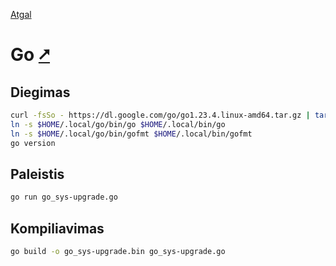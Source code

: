 [Atgal](./readme.md)

# Go [&#x2B67;](https://go.dev/)

## Diegimas

```bash
curl -fsSo - https://dl.google.com/go/go1.23.4.linux-amd64.tar.gz | tar -xz -C $HOME/.local
ln -s $HOME/.local/go/bin/go $HOME/.local/bin/go
ln -s $HOME/.local/go/bin/gofmt $HOME/.local/bin/gofmt
go version
```

## Paleistis

```bash
go run go_sys-upgrade.go
```

## Kompiliavimas

```bash
go build -o go_sys-upgrade.bin go_sys-upgrade.go
```

